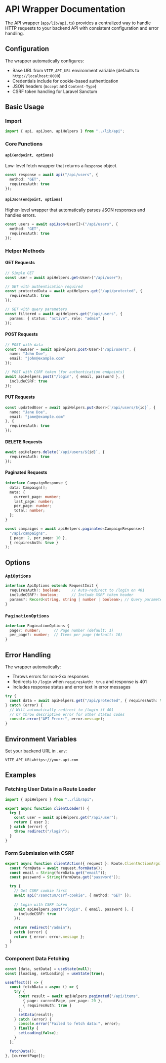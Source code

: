 # API Wrapper Documentation

The API wrapper (`app/lib/api.ts`) provides a centralized way to handle HTTP requests to your backend API with consistent configuration and error handling.

## Configuration

The wrapper automatically configures:
- Base URL from `VITE_API_URL` environment variable (defaults to `http://localhost:8000`)
- Credentials include for cookie-based authentication
- JSON headers (`Accept` and `Content-Type`)
- CSRF token handling for Laravel Sanctum

## Basic Usage

### Import

```typescript
import { api, apiJson, apiHelpers } from "../lib/api";
```

### Core Functions

#### `api(endpoint, options)`

Low-level fetch wrapper that returns a `Response` object.

```typescript
const response = await api("/api/users", {
  method: "GET",
  requiresAuth: true
});
```

#### `apiJson(endpoint, options)`

Higher-level wrapper that automatically parses JSON responses and handles errors.

```typescript
const users = await apiJson<User[]>("/api/users", {
  method: "GET",
  requiresAuth: true
});
```

### Helper Methods

#### GET Requests

```typescript
// Simple GET
const user = await apiHelpers.get<User>("/api/user");

// GET with authentication required
const protectedData = await apiHelpers.get("/api/protected", {
  requiresAuth: true
});

// GET with query parameters
const filtered = await apiHelpers.get("/api/users", {
  params: { status: "active", role: "admin" }
});
```

#### POST Requests

```typescript
// POST with data
const newUser = await apiHelpers.post<User>("/api/users", {
  name: "John Doe",
  email: "john@example.com"
});

// POST with CSRF token (for authentication endpoints)
await apiHelpers.post("/login", { email, password }, {
  includeCSRF: true
});
```

#### PUT Requests

```typescript
const updatedUser = await apiHelpers.put<User>(`/api/users/${id}`, {
  name: "Jane Doe",
  email: "jane@example.com"
}, {
  requiresAuth: true
});
```

#### DELETE Requests

```typescript
await apiHelpers.delete(`/api/users/${id}`, {
  requiresAuth: true
});
```

#### Paginated Requests

```typescript
interface CampaignResponse {
  data: Campaign[];
  meta: {
    current_page: number;
    last_page: number;
    per_page: number;
    total: number;
  };
}

const campaigns = await apiHelpers.paginated<CampaignResponse>(
  "/api/campaigns",
  { page: 2, per_page: 10 },
  { requiresAuth: true }
);
```

## Options

### `ApiOptions`

```typescript
interface ApiOptions extends RequestInit {
  requiresAuth?: boolean;     // Auto-redirect to /login on 401
  includeCSRF?: boolean;      // Include XSRF token header
  params?: Record<string, string | number | boolean>; // Query parameters
}
```

### `PaginationOptions`

```typescript
interface PaginationOptions {
  page?: number;      // Page number (default: 1)
  per_page?: number;  // Items per page (default: 10)
}
```

## Error Handling

The wrapper automatically:
- Throws errors for non-2xx responses
- Redirects to `/login` when `requiresAuth: true` and response is 401
- Includes response status and error text in error messages

```typescript
try {
  const data = await apiHelpers.get("/api/protected", { requiresAuth: true });
} catch (error) {
  // Will automatically redirect to /login if 401
  // Or throw descriptive error for other status codes
  console.error("API Error:", error.message);
}
```

## Environment Variables

Set your backend URL in `.env`:

```env
VITE_API_URL=https://your-api.com
```

## Examples

### Fetching User Data in a Route Loader

```typescript
import { apiHelpers } from "../lib/api";

export async function clientLoader() {
  try {
    const user = await apiHelpers.get("/api/user");
    return { user };
  } catch (error) {
    throw redirect("/login");
  }
}
```

### Form Submission with CSRF

```typescript
export async function clientAction({ request }: Route.ClientActionArgs) {
  const formData = await request.formData();
  const email = String(formData.get("email"));
  const password = String(formData.get("password"));

  try {
    // Get CSRF cookie first
    await api("/sanctum/csrf-cookie", { method: "GET" });
    
    // Login with CSRF token
    await apiHelpers.post("/login", { email, password }, {
      includeCSRF: true
    });
    
    return redirect("/admin");
  } catch (error) {
    return { error: error.message };
  }
}
```

### Component Data Fetching

```typescript
const [data, setData] = useState(null);
const [loading, setLoading] = useState(true);

useEffect(() => {
  const fetchData = async () => {
    try {
      const result = await apiHelpers.paginated("/api/items", 
        { page: currentPage, per_page: 20 },
        { requiresAuth: true }
      );
      setData(result);
    } catch (error) {
      console.error("Failed to fetch data:", error);
    } finally {
      setLoading(false);
    }
  };

  fetchData();
}, [currentPage]);
```